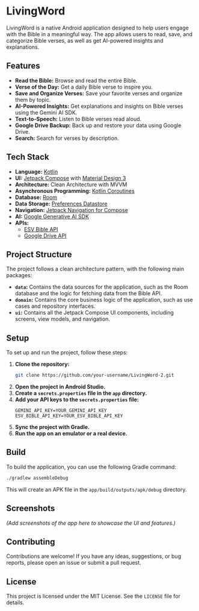 # LivingWord

LivingWord is a native Android application designed to help users engage with the Bible in a meaningful way. The app allows users to read, save, and categorize Bible verses, as well as get AI-powered insights and explanations.

## Features

*   **Read the Bible:** Browse and read the entire Bible.
*   **Verse of the Day:** Get a daily Bible verse to inspire you.
*   **Save and Organize Verses:** Save your favorite verses and organize them by topic.
*   **AI-Powered Insights:** Get explanations and insights on Bible verses using the Gemini AI SDK.
*   **Text-to-Speech:** Listen to Bible verses read aloud.
*   **Google Drive Backup:** Back up and restore your data using Google Drive.
*   **Search:** Search for verses by description.

## Tech Stack

*   **Language:** [Kotlin](https://kotlinlang.org/)
*   **UI:** [Jetpack Compose](https://developer.android.com/jetpack/compose) with [Material Design 3](https://m3.material.io/)
*   **Architecture:** Clean Architecture with MVVM
*   **Asynchronous Programming:** [Kotlin Coroutines](https://kotlinlang.org/docs/coroutines-overview.html)
*   **Database:** [Room](https://developer.android.com/training/data-storage/room)
*   **Data Storage:** [Preferences Datastore](https://developer.android.com/topic/libraries/architecture/datastore)
*   **Navigation:** [Jetpack Navigation for Compose](https://developer.android.com/jetpack/compose/navigation)
*   **AI:** [Google Generative AI SDK](https://ai.google.dev/docs)
*   **APIs:**
    *   [ESV Bible API](https://api.esv.org/)
    *   [Google Drive API](https://developers.google.com/drive)

## Project Structure

The project follows a clean architecture pattern, with the following main packages:

*   **`data`:** Contains the data sources for the application, such as the Room database and the logic for fetching data from the Bible API.
*   **`domain`:** Contains the core business logic of the application, such as use cases and repository interfaces.
*   **`ui`:** Contains all the Jetpack Compose UI components, including screens, view models, and navigation.

## Setup

To set up and run the project, follow these steps:

1.  **Clone the repository:**
    ```bash
    git clone https://github.com/your-username/LivingWord-2.git
    ```
2.  **Open the project in Android Studio.**
3.  **Create a `secrets.properties` file in the `app` directory.**
4.  **Add your API keys to the `secrets.properties` file:**
    ```properties
    GEMINI_API_KEY=YOUR_GEMINI_API_KEY
    ESV_BIBLE_API_KEY=YOUR_ESV_BIBLE_API_KEY
    ```
5.  **Sync the project with Gradle.**
6.  **Run the app on an emulator or a real device.**

## Build

To build the application, you can use the following Gradle command:

```bash
./gradlew assembleDebug
```

This will create an APK file in the `app/build/outputs/apk/debug` directory.

## Screenshots

*(Add screenshots of the app here to showcase the UI and features.)*

## Contributing

Contributions are welcome! If you have any ideas, suggestions, or bug reports, please open an issue or submit a pull request.

## License

This project is licensed under the MIT License. See the `LICENSE` file for details.